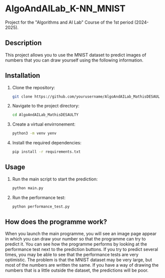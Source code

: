 # AlgoAndAILab_K-NN_MNIST
Project for the "Algorithms and AI Lab" Course of the 1st period (2024-2025).

## Description

This project allows you to use the MNIST dataset to predict images of numbers that you can draw yourself using the following information.

## Installation

1. Clone the repository:
    ```bash
    git clone https://github.com/yourusername/AlgoAndAILab_MathisDESAULTY.git
    ```
2. Navigate to the project directory:
    ```bash
    cd AlgoAndAILab_MathisDESAULTY
    ```
3. Create a virtual envirronement:
    ```bash
    python3 -m venv yenv
    ```
4. Install the required dependencies:
    ```bash
    pip install -r requirements.txt
    ```

## Usage

1. Run the main script to start the prediction:
    ```bash
    python main.py
    ```
2. Run the performance test:
    ```bash
    python performance_test.py
    ```

## How does the programme work? 

When you launch the main programme, you will see an image page appear in which you can draw your number so that the programme can try to predict it. You can see how the programme performs by looking at the performance test next to the prediction buttons. If you try to predict several times, you may be able to see that the performance tests are very optimistic. The problem is that the MNIST dataset may be very large, but most of the numbers are written the same. If you have a way of drawing the numbers that is a little outside the dataset, the predictions will be poor. 
